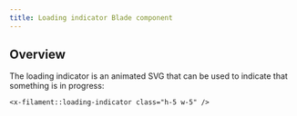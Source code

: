 ```yaml
---
title: Loading indicator Blade component
---
```


## Overview

The loading indicator is an animated SVG that can be used to indicate that something is in progress:

```blade
<x-filament::loading-indicator class="h-5 w-5" />
```
